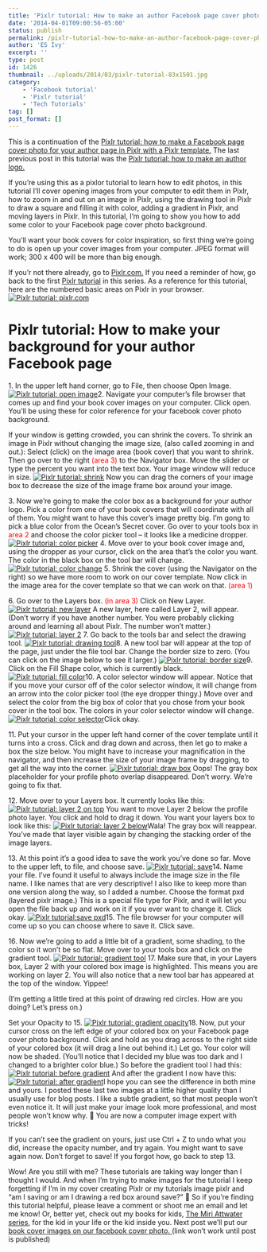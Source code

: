 ```yaml
---
title: 'Pixlr tutorial: How to make an author Facebook page cover photo: background'
date: '2014-04-01T09:00:56-05:00'
status: publish
permalink: /pixlr-tutorial-how-to-make-an-author-facebook-page-cover-photo-background
author: 'ES Ivy'
excerpt: ''
type: post
id: 1426
thumbnail: ../uploads/2014/03/pixlr-tutorial-83x1501.jpg
category:
    - 'Facebook tutorial'
    - 'Pixlr tutorial'
    - 'Tech Tutorials'
tag: []
post_format: []
---
```

This is a continuation of the [Pixlr tutorial: how to make a Facebook page cover photo for your author page in Pixlr with a Pixlr template.](http://192.168.1.34:4945/?p=1314 "Pixlr Tutorial") The last previous post in this tutorial was the [Pixlr tutorial: how to make an author logo.](http://192.168.1.34:4945/?p=1335 "Pixlr tutorial: author logo")

If you’re using this as a pixlor tutorial to learn how to edit photos, in this tutorial I’ll cover opening images from your computer to edit them in Pixlr, how to zoom in and out on an image in Pixlr, using the drawing tool in Pixlr to draw a square and filling it with color, adding a gradient in Pixlr, and moving layers in Pixlr. In this tutorial, I’m going to show you how to add some color to your Facebook page cover photo background.

You’ll want your book covers for color inspiration, so first thing we’re going to do is open up your cover images from your computer. JPEG format will work; 300 x 400 will be more than big enough.

If you’r not there already, go to [Pixlr.com.](pixlr.com "Pixlr") If you need a reminder of how, go back to the first [Pixlr tutorial](http://192.168.1.34:4945/?p=1314 "pixlr tutorial") in this series. As a reference for this tutorial, here are the numbered basic areas on Pixlr in your browser. [![Pixlr tutorial: pixlr.com](../uploads/2014/01/pixlr-areas.jpg "Pixlr tutorial: ")](http://192.168.1.34:4945/wp-content/uploads/2014/01/pixlr-areas.jpg)

Pixlr tutorial: How to make your background for your author Facebook page
=========================================================================

1\. In the upper left hand corner, go to File, then choose Open Image. [![Pixlr tutorial: open image](../uploads/2014/01/open-image.jpg "Pixlr tutorial: ")](http://192.168.1.34:4945/wp-content/uploads/2014/01/open-image.jpg)2. Navigate your computer’s file browser that comes up and find your book cover images on your computer. Click open. You’ll be using these for color reference for your facebook cover photo background.

If your window is getting crowded, you can shrink the covers. To shrink an image in Pixlr without changing the image size, (also called zooming in and out.): Select (click) on the image area (book cover) that you want to shrink. Then go over to the right <span style="color: #ff0000;">(area 3)</span> to the Navigator box. Move the slider or type the percent you want into the text box. Your image window will reduce in size. [![Pixlr tutorial: shrink](../uploads/2014/01/shrink.jpg "Pixlr tutorial: ")](http://192.168.1.34:4945/wp-content/uploads/2014/01/shrink.jpg) Now you can drag the corners of your image box to decrease the size of the image frame box around your image.

3\. Now we’re going to make the color box as a background for your author logo. Pick a color from one of your book covers that will coordinate with all of them. You might want to have this cover’s image pretty big. I’m gong to pick a blue color from the Ocean’s Secret cover. Go over to your tools box in <span style="color: #ff0000;">area 2</span> and choose the color picker tool – it looks like a medicine dropper. [![Pixlr tutorial: color picker](../uploads/2014/01/color-picker.jpg "Pixlr tutorial: ")](http://192.168.1.34:4945/wp-content/uploads/2014/01/color-picker.jpg) 4. Move over to your book cover image and, using the dropper as your cursor, click on the area that’s the color you want. The color in the black box on the tool bar will change. [![Pixlr tutorial: color change](../uploads/2014/01/color-change.jpg "Pixlr tutorial: ")](http://192.168.1.34:4945/wp-content/uploads/2014/01/color-change.jpg) 5. Shrink the cover (using the Navigator on the right) so we have more room to work on our cover template. Now click in the image area for the cover template so that we can work on that. <span style="color: #ff0000;">(area 1)</span>

6\. Go over to the Layers box. <span style="color: #ff0000;">(in area 3)</span> Click on New Layer. [![Pixlr tutorial: new layer](../uploads/2014/01/new-layer.jpg "Pixlr tutorial: ")](http://192.168.1.34:4945/wp-content/uploads/2014/01/new-layer.jpg) A new layer, here called Layer 2, will appear. (Don’t worry if you have another number. You were probably clicking around and learning all about Pixlr. The number won’t matter.) [![Pixlr tutorial: layer 2](../uploads/2014/01/layer-2.jpg "Pixlr tutorial: ")](http://192.168.1.34:4945/wp-content/uploads/2014/01/layer-2.jpg) 7. Go back to the tools bar and select the drawing tool. [![Pixlr tutorial: drawing tool](../uploads/2014/01/drawing-tool.jpg "Pixlr tutorial: ")](http://192.168.1.34:4945/wp-content/uploads/2014/01/drawing-tool.jpg)8. A new tool bar will appear at the top of the page, just under the file tool bar. Change the border size to zero. (You can click on the image below to see it larger.) [![Pixlr tutorial: border size](../uploads/2014/01/border-size.jpg "Pixlr tutorial: ")](http://192.168.1.34:4945/wp-content/uploads/2014/01/border-size.jpg)9. Click on the Fill Shape color, which is currently black. [![Pixlr tutorial: fill color](../uploads/2014/01/fill-color.jpg "Pixlr tutorial: ")](http://192.168.1.34:4945/wp-content/uploads/2014/01/fill-color.jpg)10. A color selector window will appear. Notice that if you move your cursor off of the color selector window, it will change from an arrow into the color picker tool (the eye dropper thingy.) Move over and select the color from the big box of color that you chose from your book cover in the tool box. The colors in your color selector window will change. [![Pixlr tutorial: color selector](../uploads/2014/01/color-selector.jpg "Pixlr tutorial: ")](http://192.168.1.34:4945/wp-content/uploads/2014/01/color-selector.jpg)Click okay.

11\. Put your cursor in the upper left hand corner of the cover template until it turns into a cross. Click and drag down and across, then let go to make a box the size below. You might have to increase your magnification in the navigator, and then increase the size of your image frame by dragging, to get all the way into the corner. [![Pixlr tutorial: draw box](../uploads/2014/01/draw-box.jpg "Pixlr tutorial: ")](http://192.168.1.34:4945/wp-content/uploads/2014/01/draw-box.jpg) Oops! The gray box placeholder for your profile photo overlap disappeared. Don’t worry. We’re going to fix that.

12\. Move over to your Layers box. It currently looks like this: [![Pixlr tutorial: layer 2 on top](../uploads/2014/01/layer-2-on-top.jpg "Pixlr tutorial: ")](http://192.168.1.34:4945/wp-content/uploads/2014/01/layer-2-on-top.jpg) You want to move Layer 2 below the profile photo layer. You click and hold to drag it down. You want your layers box to look like this: [![Pixlr tutorial: layer 2 below](../uploads/2014/01/layer-2-below.jpg "Pixlr tutorial: ")](http://192.168.1.34:4945/wp-content/uploads/2014/01/layer-2-below.jpg)Wala! The gray box will reappear. You’ve made that layer visible again by changing the stacking order of the image layers.

13\. At this point it’s a good idea to save the work you’ve done so far. Move to the upper left, to file, and choose save. [![Pixlr tutorial: save](../uploads/2014/01/save.jpg "Pixlr tutorial: ")](http://192.168.1.34:4945/wp-content/uploads/2014/01/save.jpg)14. Name your file. I’ve found it useful to always include the image size in the file name. I like names that are very descriptive! I also like to keep more than one version along the way, so I added a number. Choose the format pxd (layered pixlr image.) This is a special file type for Pixlr, and it will let you open the file back up and work on it if you ever want to change it. Click okay. [![Pixlr tutorial:save pxd](../uploads/2014/01/save-pxd.jpg "Pixlr tutorial:")](http://192.168.1.34:4945/wp-content/uploads/2014/01/save-pxd.jpg)15. The file browser for your computer will come up so you can choose where to save it. Click save.

16\. Now we’re going to add a little bit of a gradient, some shading, to the color so it won’t be so flat. Move over to your tools box and click on the gradient tool. [![Pixlr tutorial: gradient tool](../uploads/2014/01/gradient-tool.jpg "Pixlr tutorial:")](http://192.168.1.34:4945/wp-content/uploads/2014/01/gradient-tool.jpg) 17. Make sure that, in your Layers box, Layer 2 with your colored box image is highlighted. This means you are working on layer 2. You will also notice that a new tool bar has appeared at the top of the window. Yippee!

(I’m getting a little tired at this point of drawing red circles. How are you doing? Let’s press on.)

Set your Opacity to 15. [![Pixlr tutorial: gradient opacity](../uploads/2014/01/gradient-opacity.jpg "Pixlr tutorial: ")](http://192.168.1.34:4945/wp-content/uploads/2014/01/gradient-opacity.jpg)18. Now, put your cursor cross on the left edge of your colored box on your Facebook page cover photo background. Click and hold as you drag across to the right side of your colored box (it will drag a line out behind it.) Let go. Your color will now be shaded. (You’ll notice that I decided my blue was too dark and I changed to a brighter color blue.) So before the gradient tool I had this: [![Pixlr tutorial: before gradient](../uploads/2014/01/before-gradient.jpg "Pixlr tutorial: ")](http://192.168.1.34:4945/wp-content/uploads/2014/01/before-gradient.jpg) And after the gradient I now have this: [![Pixlr tutorial: after gradient](../uploads/2014/01/after-gradient.jpg "Pixlr tutorial: ")](http://192.168.1.34:4945/wp-content/uploads/2014/01/after-gradient.jpg)I hope you can see the difference in both mine and yours. I posted these last two images at a little higher quality than I usually use for blog posts. I like a subtle gradient, so that most people won’t even notice it. It will just make your image look more professional, and most people won’t know why. 🙂 You are now a computer image expert with tricks!

If you can’t see the gradient on yours, just use Ctrl + Z to undo what you did, increase the opacity number, and try again. You might want to save again now. Don’t forget to save! If you forgot how, go back to step 13.

Wow! Are you still with me? These tutorials are taking way longer than I thought I would. And when I’m trying to make images for the tutorial I keep forgetting if I’m in my cover creating Pixlr or my tutorials image pixlr and “am I saving or am I drawing a red box around save?” 🙂 So if you’re finding this tutorial helpful, please leave a comment or shoot me an email and let me know! Or, better yet, check out my books for kids, [The Miri Attwater series](http://192.168.1.34:4945/books/ "E.S. Ivy books"), for the kid in your life or the kid inside you. Next post we’ll put our [book cover images on our facebook cover photo. ](http://192.168.1.34:4945/?p=1466 "pixlr tutorial")(link won’t work until post is published)